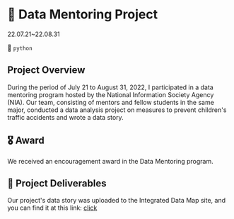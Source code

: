 # 🚸 Data Mentoring Project
22.07.21~22.08.31

🐍 `python`
## Project Overview
During the period of July 21 to August 31, 2022, I participated in a data mentoring program hosted by the National Information Society Agency (NIA). 
Our team, consisting of mentors and fellow students in the same major, conducted a data analysis project on measures to prevent children's traffic accidents and wrote a data story.

## 🎖️ Award
We received an encouragement award in the Data Mentoring program.

## 🔗 Project Deliverables
Our project's data story was uploaded to the Integrated Data Map site, and you can find it at this link: [click](https://www.bigdata-map.kr/datastory/new/story_45)




